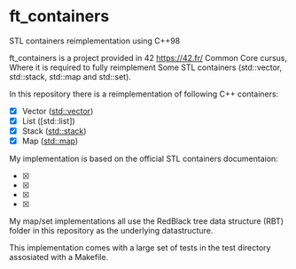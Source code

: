 # ft_containers
STL containers reimplementation using C++98 

ft_containers is a project provided in 42 https://42.fr/ Common Core cursus, Where it is required to fully reimplement Some STL containers (std::vector, std::stack, std::map and std::set).

In this repository there is a reimplementation of following C++ containers:
- [x] Vector ([std::vector])
- [x] List ([std::list])
- [x] Stack ([std::stack])
- [x] Map ([std::map])

My implementation is based on the official STL containers documentaion:
- [x] [std::vector]: http://www.cplusplus.com/reference/vector/vector
- [x] [std::stack]:  http://www.cplusplus.com/reference/stack/stack
- [x] [std::map]:    http://www.cplusplus.com/reference/map/map
- [x] [std::set]:    http://www.cplusplus.com/reference/set/set

My map/set implementations all use the RedBlack tree data structure (RBT) folder in this repository as the
underlying datastructure.

This implementation comes with a large set of tests in the test directory assosiated with a Makefile.
